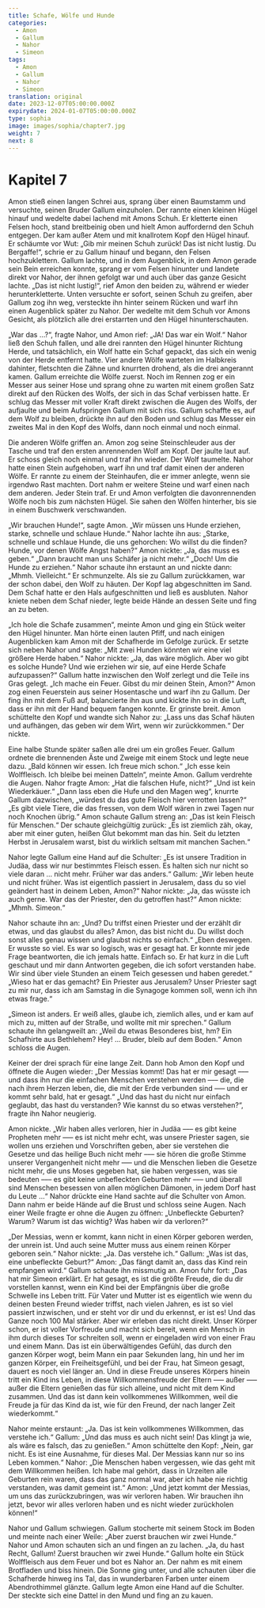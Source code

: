 ```yaml
---
title: Schafe, Wölfe und Hunde
categories:
  - Amon
  - Gallum
  - Nahor
  - Simeon
tags:
  - Amon
  - Gallum
  - Nahor
  - Simeon
translation: original
date: 2023-12-07T05:00:00.000Z
expirydate: 2024-01-07T05:00:00.000Z
type: sophia
image: images/sophia/chapter7.jpg
weight: 7
next: 8
---
```


# Kapitel 7

Amon stieß einen langen Schrei aus, sprang über einen Baumstamm und versuchte, seinen Bruder Gallum einzuholen.
Der rannte einen kleinen Hügel hinauf und wedelte dabei lachend mit Amons Schuh.
Er kletterte einen Felsen hoch, stand breitbeinig oben und hielt Amon auffordernd den Schuh entgegen.
Der kam außer Atem und mit knallrotem Kopf den Hügel hinauf.
Er schäumte vor Wut: „Gib mir meinen Schuh zurück!
Das ist nicht lustig.
Du Bergaffe!“, schrie er zu Gallum hinauf und begann, den Felsen hochzuklettern.
Gallum lachte, und in dem Augenblick, in dem Amon gerade sein Bein erreichen konnte, sprang er vom Felsen hinunter und landete direkt vor Nahor, der ihnen gefolgt war und auch über das ganze Gesicht lachte.
„Das ist nicht lustig!“, rief Amon den beiden zu, während er wieder herunterkletterte.
Unten versuchte er sofort, seinen Schuh zu greifen, aber Gallum zog ihn weg, versteckte ihn hinter seinem Rücken und warf ihn einen Augenblick später zu Nahor.
Der wedelte mit dem Schuh vor Amons Gesicht, als plötzlich alle drei erstarrten und den Hügel hinunterschauten.

„War das ...?“, fragte Nahor, und Amon rief: „JA!
Das war ein Wolf.“
Nahor ließ den Schuh fallen, und alle drei rannten den Hügel hinunter Richtung Herde, und tatsächlich, ein Wolf hatte ein Schaf gepackt, das sich ein wenig von der Herde entfernt hatte.
Vier andere Wölfe warteten im Halbkreis dahinter, fletschten die Zähne und knurrten drohend, als die drei angerannt kamen.
Gallum erreichte die Wölfe zuerst.
Noch im Rennen zog er ein Messer aus seiner Hose und sprang ohne zu warten mit einem großen Satz direkt auf den Rücken des Wolfs, der sich in das Schaf verbissen hatte.
Er schlug das Messer mit voller Kraft direkt zwischen die Augen des Wolfs, der aufjaulte und beim Aufspringen Gallum mit sich riss.
Gallum schaffte es, auf dem Wolf zu bleiben, drückte ihn auf den Boden und schlug das Messer ein zweites Mal in den Kopf des Wolfs, dann noch einmal und noch einmal.

Die anderen Wölfe griffen an.
Amon zog seine Steinschleuder aus der Tasche und traf den ersten anrennenden Wolf am Kopf.
Der jaulte laut auf.
Er schoss gleich noch einmal und traf ihn wieder.
Der Wolf taumelte.
Nahor hatte einen Stein aufgehoben, warf ihn und traf damit einen der anderen Wölfe.
Er rannte zu einem der Steinhaufen, die er immer anlegte, wenn sie irgendwo Rast machten.
Dort nahm er weitere Steine und warf einen nach dem anderen.
Jeder Stein traf.
Er und Amon verfolgten die davonrennenden Wölfe noch bis zum nächsten Hügel.
Sie sahen den Wölfen hinterher, bis sie in einem Buschwerk verschwanden.

„Wir brauchen Hunde!“, sagte Amon.
„Wir müssen uns Hunde erziehen, starke, schnelle und schlaue Hunde.“
Nahor lachte ihn aus: „Starke, schnelle und schlaue Hunde, die uns gehorchen: Wo willst du die finden?
Hunde, vor denen Wölfe Angst haben?“
Amon nickte: „Ja, das muss es geben.“
„Dann braucht man uns Schäfer ja nicht mehr.“
„Doch!
Um die Hunde zu erziehen.“
Nahor schaute ihn erstaunt an und nickte dann: „Mhmh.
Vielleicht.“
Er schmunzelte.
Als sie zu Gallum zurückkamen, war der schon dabei, den Wolf zu häuten.
Der Kopf lag abgeschnitten im Sand.
Dem Schaf hatte er den Hals aufgeschnitten und ließ es ausbluten.
Nahor kniete neben dem Schaf nieder, legte beide Hände an dessen Seite und fing an zu beten.

„Ich hole die Schafe zusammen“, meinte Amon und ging ein Stück weiter den Hügel hinunter.
Man hörte einen lauten Pfiff, und nach einigen Augenblicken kam Amon mit der Schafherde im Gefolge zurück.
Er setzte sich neben Nahor und sagte: „Mit zwei Hunden könnten wir eine viel größere Herde haben.“
Nahor nickte: „Ja, das wäre möglich.
Aber wo gibt es solche Hunde?
Und wie erziehen wir sie, auf eine Herde Schafe aufzupassen?“
Gallum hatte inzwischen den Wolf zerlegt und die Teile ins Gras gelegt.
„Ich mache ein Feuer.
Gibst du mir deinen Stein, Amon?“
Amon zog einen Feuerstein aus seiner Hosentasche und warf ihn zu Gallum.
Der fing ihn mit dem Fuß auf, balancierte ihn aus und kickte ihn so in die Luft, dass er ihn mit der Hand bequem fangen konnte.
Er grinste breit.
Amon schüttelte den Kopf und wandte sich Nahor zu: „Lass uns das Schaf häuten und aufhängen, das geben wir dem Wirt, wenn wir zurückkommen.“
Der nickte.

Eine halbe Stunde später saßen alle drei um ein großes Feuer.
Gallum ordnete die brennenden Äste und Zweige mit einem Stock und legte neue dazu.
„Bald können wir essen.
Ich freue mich schon.“
„Ich esse kein Wolffleisch.
Ich bleibe bei meinen Datteln“, meinte Amon.
Gallum verdrehte die Augen.
Nahor fragte Amon: „Hat die falschen Hufe, nicht?“
„Und ist kein Wiederkäuer.“
„Dann lass eben die Hufe und den Magen weg“, knurrte Gallum dazwischen, „würdest du das gute Fleisch hier verrotten lassen?“
„Es gibt viele Tiere, die das fressen, von dem Wolf wären in zwei Tagen nur noch Knochen übrig.“
Amon schaute Gallum streng an: „Das ist kein Fleisch für Menschen.“
Der schaute gleichgültig zurück: „Es ist ziemlich zäh, okay, aber mit einer guten, heißen Glut bekommt man das hin.
Seit du letzten Herbst in Jerusalem warst, bist du wirklich seltsam mit manchen Sachen.“

Nahor legte Gallum eine Hand auf die Schulter: „Es ist unsere Tradition in Judäa, dass wir nur bestimmtes Fleisch essen.
Es halten sich nur nicht so viele daran ... nicht mehr.
Früher war das anders.“
Gallum: „Wir leben heute und nicht früher.
Was ist eigentlich passiert in Jerusalem, dass du so viel geändert hast in deinem Leben, Amon?“
Nahor nickte: „Ja, das wüsste ich auch gerne.
War das der Priester, den du getroffen hast?“
Amon nickte: „Mhmh.
Simeon.“

Nahor schaute ihn an: „Und?
Du triffst einen Priester und der erzählt dir etwas, und das glaubst du alles?
Amon, das bist nicht du.
Du willst doch sonst alles genau wissen und glaubst nichts so einfach.“
„Eben deswegen.
Er wusste so viel.
Es war so logisch, was er gesagt hat.
Er konnte mir jede Frage beantworten, die ich jemals hatte.
Einfach so.
Er hat kurz in die Luft geschaut und mir dann Antworten gegeben, die ich sofort verstanden habe.
Wir sind über viele Stunden an einem Teich gesessen und haben geredet.“
„Wieso hat er das gemacht?
Ein Priester aus Jerusalem?
Unser Priester sagt zu mir nur, dass ich am Samstag in die Synagoge kommen soll, wenn ich ihn etwas frage.“

„Simeon ist anders.
Er weiß alles, glaube ich, ziemlich alles, und er kam auf mich zu, mitten auf der Straße, und wollte mit mir sprechen.“
Gallum schaute ihn gelangweilt an: „Weil du etwas Besonderes bist, hm?
Ein Schafhirte aus Bethlehem?
Hey! ... Bruder, bleib auf dem Boden.“
Amon schloss die Augen.

Keiner der drei sprach für eine lange Zeit.
Dann hob Amon den Kopf und öffnete die Augen wieder: „Der Messias kommt!
Das hat er mir gesagt ––– und dass ihn nur die einfachen Menschen verstehen werden ––– die, die nach ihrem Herzen leben, die, die mit der Erde verbunden sind ––– und er kommt sehr bald, hat er gesagt.“
„Und das hast du nicht nur einfach geglaubt, das hast du verstanden?
Wie kannst du so etwas verstehen?“, fragte ihn Nahor neugierig.

Amon nickte.
„Wir haben alles verloren, hier in Judäa ––– es gibt keine Propheten mehr ––– es ist nicht mehr echt, was unsere Priester sagen, sie wollen uns erziehen und Vorschriften geben, aber sie verstehen die Gesetze und das heilige Buch nicht mehr ––– sie hören die große Stimme unserer Vergangenheit nicht mehr ––– und die Menschen lieben die Gesetze nicht mehr, die uns Moses gegeben hat, sie haben vergessen, was sie bedeuten ––– es gibt keine unbefleckten Geburten mehr ––– und überall sind Menschen besessen von allen möglichen Dämonen, in jedem Dorf hast du Leute ...“
Nahor drückte eine Hand sachte auf die Schulter von Amon.
Dann nahm er beide Hände auf die Brust und schloss seine Augen.
Nach einer Weile fragte er ohne die Augen zu öffnen: „Unbefleckte Geburten?
Warum?
Warum ist das wichtig?
Was haben wir da verloren?“

„Der Messias, wenn er kommt, kann nicht in einen Körper geboren werden, der unrein ist.
Und auch seine Mutter muss aus einem reinen Körper geboren sein.“
Nahor nickte: „Ja.
Das verstehe ich.“
Gallum: „Was ist das, eine unbefleckte Geburt?“
Amon: „Das fängt damit an, dass das Kind rein empfangen wird.“
Gallum schaute ihn missmutig an.
Amon fuhr fort: „Das hat mir Simeon erklärt.
Er hat gesagt, es ist die größte Freude, die du dir vorstellen kannst, wenn ein Kind bei der Empfängnis über die große Schwelle ins Leben tritt.
Für Vater und Mutter ist es eigentlich wie wenn du deinen besten Freund wieder triffst, nach vielen Jahren, es ist so viel passiert inzwischen, und er steht vor dir und du erkennst, er ist es!
Und das Ganze noch 100 Mal stärker.
Aber wir erleben das nicht direkt.
Unser Körper schon, er ist voller Vorfreude und macht sich bereit, wenn ein Mensch in ihm durch dieses Tor schreiten soll, wenn er eingeladen wird von einer Frau und einem Mann.
Das ist ein überwältigendes Gefühl, das durch den ganzen Körper wogt, beim Mann ein paar Sekunden lang, hin und her im ganzen Körper, ein Freiheitsgefühl, und bei der Frau, hat Simeon gesagt, dauert es noch viel länger an.
Und in diese Freude unseres Körpers hinein tritt ein Kind ins Leben, in diese Willkommensfreude der Eltern ––– außer ––– außer die Eltern genießen das für sich alleine, und nicht mit dem Kind zusammen.
Und das ist dann kein vollkommenes Willkommen, weil die Freude ja für das Kind da ist, wie für den Freund, der nach langer Zeit wiederkommt.“

Nahor meinte erstaunt: „Ja.
Das ist kein vollkommenes Willkommen, das verstehe ich.“
Gallum: „Und das muss es auch nicht sein!
Das klingt ja wie, als wäre es falsch, das zu genießen.“
Amon schüttelte den Kopf: „Nein, gar nicht.
Es ist eine Ausnahme, für dieses Mal.
Der Messias kann nur so ins Leben kommen.“
Nahor: „Die Menschen haben vergessen, wie das geht mit dem Willkommen heißen.
Ich habe mal gehört, dass in Urzeiten alle Geburten rein waren, dass das ganz normal war, aber ich habe nie richtig verstanden, was damit gemeint ist.“
Amon: „Und jetzt kommt der Messias, um uns das zurückzubringen, was wir verloren haben.
Wir brauchen ihn jetzt, bevor wir alles verloren haben und es nicht wieder zurückholen können!“

Nahor und Gallum schwiegen.
Gallum stocherte mit seinem Stock im Boden und meinte nach einer Weile: „Aber zuerst brauchen wir zwei Hunde.“
Nahor und Amon schauten sich an und fingen an zu lachen.
„Ja, du hast Recht, Gallum!
Zuerst brauchen wir zwei Hunde.“
Gallum holte ein Stück Wolffleisch aus dem Feuer und bot es Nahor an.
Der nahm es mit einem Brotfladen und biss hinein.
Die Sonne ging unter, und alle schauten über die Schafherde hinweg ins Tal, das in wunderbaren Farben unter einem Abendrothimmel glänzte.
Gallum legte Amon eine Hand auf die Schulter.
Der steckte sich eine Dattel in den Mund und fing an zu kauen.
